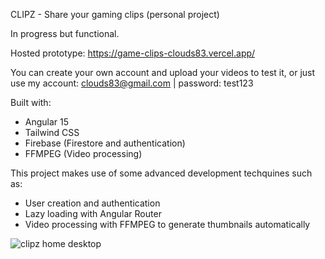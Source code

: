 CLIPZ - Share your gaming clips (personal project)

In progress but functional.

Hosted prototype: https://game-clips-clouds83.vercel.app/

You can create your own account and upload your videos to test it,
or just use my account: clouds83@gmail.com | password: test123

Built with:
- Angular 15
- Tailwind CSS
- Firebase (Firestore and authentication)
- FFMPEG (Video processing)

This project makes use of some advanced development techquines such as:
- User creation and authentication
- Lazy loading with Angular Router
- Video processing with FFMPEG to generate thumbnails automatically

![clipz home desktop](https://user-images.githubusercontent.com/1158183/212562318-da70363f-9a33-44be-94a2-b99b0d737840.png)

